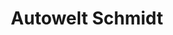---
title: "Autowelt Schmidt"
url: /recklinghausen/autowelt-schmidt-hubertusstrasse-2/
shop: Autohaus
---